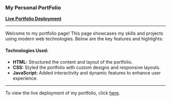 ### My Personal PortFolio

**[Live Portfolio Deployment](https://sriram-s-portfolio.vercel.app/)**

---

Welcome to my portfolio page! This page showcases my skills and projects using modern web technologies. Below are the key features and highlights:


#### Technologies Used:
- **HTML:** Structured the content and layout of the portfolio.
- **CSS:** Styled the portfolio with custom designs and responsive layouts.
- **JavaScript:** Added interactivity and dynamic features to enhance user experience.


---

To view the live deployment of my portfolio, click [here](https://sriram-s-portfolio.vercel.app/).
